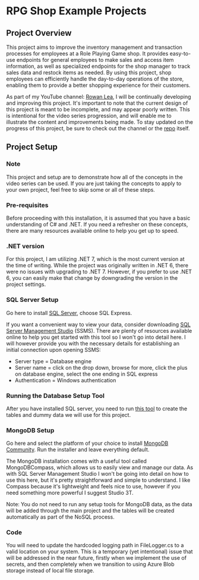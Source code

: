 # RPG Shop Example Projects

## Project Overview
This project aims to improve the inventory management and transaction processes for employees at a Role Playing Game shop. It provides easy-to-use endpoints for general employees to make sales and access item information, as well as specialized endpoints for the shop manager to track sales data and restock items as needed. By using this project, shop employees can efficiently handle the day-to-day operations of the store, enabling them to provide a better shopping experience for their customers.

As part of my YouTube channel: [Rowan Lea](https://www.youtube.com/@rowan-lea), I will be continually developing and improving this project. It's important to note that the current design of this project is meant to be incomplete, and may appear poorly written. This is intentional for the video series progression, and will enable me to illustrate the content and improvements being made. To stay updated on the progress of this project, be sure to check out the channel or the [repo](https://github.com/rowanlea/RPGModernisationSeries) itself.

## Project Setup
### Note
This project and setup are to demonstrate how all of the concepts in the video series can be used. If you are just taking the concepts to apply to your own project, feel free to skip some or all of these steps.

### Pre-requisites
Before proceeding with this installation, it is assumed that you have a basic understanding of C# and .NET. If you need a refresher on these concepts, there are many resources available online to help you get up to speed.

### .NET version
For this project, I am utilizing .NET 7, which is the most current version at the time of writing. While the project was originally written in .NET 6, there were no issues with upgrading to .NET 7. However, if you prefer to use .NET 6, you can easily make that change by downgrading the version in the project settings.

### SQL Server Setup
Go here to install [SQL Server](https://www.microsoft.com/en-gb/sql-server/sql-server-downloads), choose SQL Express.

If you want a convenient way to view your data, consider downloading [SQL Server Management Studio](https://learn.microsoft.com/en-us/sql/ssms/download-sql-server-management-studio-ssms?view=sql-server-ver16) (SSMS). There are plenty of resources available online to help you get started with this tool so I won't go into detail here. I will however provide you with the necessary details for establishing an initial connection upon opening SSMS:
- Server type = Database engine
- Server name = click on the drop down, browse for more, click the plus on database engine, select the one ending in SQL express
- Authentication = Windows authentication

### Running the Database Setup Tool
After you have installed SQL server, you need to run [this tool](https://github.com/rowanlea/RPGModernisationSeries/Tools/DatabaseSetup) to create the tables and dummy data we will use for this project.

### MongoDB Setup
Go here and select the platform of your choice to install [MongoDB Community](https://www.mongodb.com/try/download/community). Run the installer and leave everything default.

The MongoDB installation comes with a useful tool called MongoDBCompass, which allows us to easily view and manage our data. As with SQL Server Management Studio I won't be going into detail on how to use this here, but it's pretty straightforward and simple to understand. I like Compass because it's lightweight and feels nice to use, however if you need something more powerful I suggest Studio 3T.

Note: You do not need to run any setup tools for MongoDB data, as the data will be added through the main project and the tables will be created automatically as part of the NoSQL process.

### Code
You will need to update the hardcoded logging path in FileLogger.cs to a valid location on your system. This is a temporary (yet intentional) issue that will be addressed in the near future, firstly when we implement the use of secrets, and then completely when we transition to using Azure Blob storage instead of local file storage.